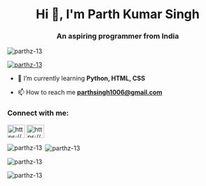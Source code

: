 <h1 align="center">Hi 👋, I'm Parth Kumar Singh</h1>
<h3 align="center">An aspiring programmer from India</h3>

<p align="left"> <img src="https://komarev.com/ghpvc/?username=parthz-13&label=Profile%20views&color=0e75b6&style=flat" alt="parthz-13" /> </p>

<p align="left"> <a href="https://github.com/ryo-ma/github-profile-trophy"><img src="https://github-profile-trophy.vercel.app/?username=parthz-13" alt="parthz-13" /></a> </p>

- 🌱 I’m currently learning **Python, HTML, CSS**

- 📫 How to reach me **parthsingh1006@gmail.com**

<h3 align="left">Connect with me:</h3>
<p align="left">
<a href="https://instagram.com/https://www.instagram.com/parth.singh__/" target="blank"><img align="center" src="https://raw.githubusercontent.com/rahuldkjain/github-profile-readme-generator/master/src/images/icons/Social/instagram.svg" alt="https://www.instagram.com/parth.singh__/" height="30" width="40" /></a>
<a href="https://www.hackerrank.com/https://www.hackerrank.com/profile/parthz" target="blank"><img align="center" src="https://raw.githubusercontent.com/rahuldkjain/github-profile-readme-generator/master/src/images/icons/Social/hackerrank.svg" alt="https://www.hackerrank.com/profile/parthz" height="30" width="40" /></a>
</p>

<p><img align="left" src="https://github-readme-stats.vercel.app/api/top-langs?username=parthz-13&show_icons=true&locale=en&layout=compact" alt="parthz-13" /></p>

<p>&nbsp;<img align="center" src="https://github-readme-stats.vercel.app/api?username=parthz-13&show_icons=true&locale=en" alt="parthz-13" /></p>

<p><img align="center" src="https://holopin.me/parthz13" alt="parthz-13" /></p>

<p><img align="center" src="https://github-readme-streak-stats.herokuapp.com/?user=parthz-13&" alt="parthz-13" /></p>
